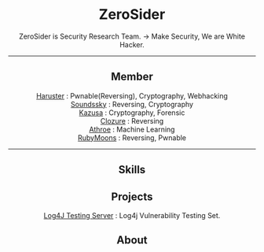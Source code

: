 <div align="center">

# ZeroSider
ZeroSider is Security Research Team. -> Make Security, We are White Hacker. <br>

<hr>

## Member

<a href="https://github.com/haruster">Haruster</a> : Pwnable(Reversing), Cryptography, Webhacking<br>
<a href="https://github.com/soundssky">Soundssky</a> : Reversing, Cryptography <br>
<a href="https://github.com/Kazusa0731">Kazusa</a> : Cryptography, Forensic <br>
<a href="https://github.com/Clozure0917">Clozure</a> : Reversing <br>
<a href="https://github.com/ugangdan">Athroe</a> : Machine Learning <br>
<a href="https://github.com/Rubymoons">RubyMoons</a> : Reversing, Pwnable <br>

<hr>
  

## Skills



## Projects

 <a href="https://github.com/Zerosider/Zerosider-Log4j-Testing-Server">Log4J Testing Server</a> : Log4j Vulnerability Testing Set.

## About

</div>
